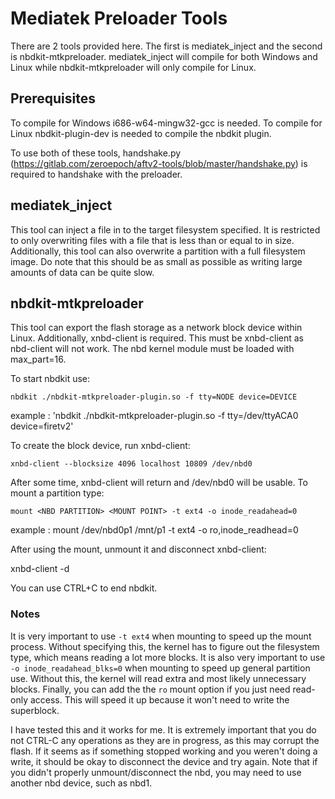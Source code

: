 # Mediatek Preloader Tools

There are 2 tools provided here.  The first is mediatek_inject and the second
is nbdkit-mtkpreloader.  mediatek_inject will compile for both Windows and
Linux while nbdkit-mtkpreloader will only compile for Linux.

## Prerequisites

To compile for Windows i686-w64-mingw32-gcc is needed.  To compile for Linux
nbdkit-plugin-dev is needed to compile the nbdkit plugin.

To use both of these tools,
handshake.py (https://gitlab.com/zeroepoch/aftv2-tools/blob/master/handshake.py)
is required to handshake with the preloader.

## mediatek_inject

This tool can inject a file in to the target filesystem specified.  It is
restricted to only overwriting files with a file that is less than or equal to
in size.  Additionally, this tool can also overwrite a partition with a full
filesystem image.  Do note that this should be as small as possible as writing
large amounts of data can be quite slow.

## nbdkit-mtkpreloader

This tool can export the flash storage as a network block device within Linux.
Additionally, xnbd-client is required.  This must be xnbd-client as nbd-client
will not work.  The nbd kernel module must be loaded with max_part=16.

To start nbdkit use:

`nbdkit ./nbdkit-mtkpreloader-plugin.so -f tty=NODE device=DEVICE`

example : 'nbdkit ./nbdkit-mtkpreloader-plugin.so -f tty=/dev/ttyACA0 device=firetv2'

To create the block device, run xnbd-client:

`xnbd-client --blocksize 4096 localhost 10809 /dev/nbd0`

After some time, xnbd-client will return and /dev/nbd0 will be usable.
To mount a partition type:

`mount <NBD PARTITION> <MOUNT POINT> -t ext4 -o inode_readahead=0`

example : mount /dev/nbd0p1 /mnt/p1 -t ext4 -o ro,inode_readhead=0

After using the mount, unmount it and disconnect xnbd-client:

xnbd-client -d <NBD DEVICE>

You can use CTRL+C to end nbdkit.

### Notes

It is very important to use `-t ext4` when mounting to speed up the mount
process.  Without specifying this, the kernel has to figure out the filesystem
type, which means reading a lot more blocks.  It is also very important to use
`-o inode_readahead_blks=0` when mounting to speed up general partition use.
Without this, the kernel will read extra and most likely unnecessary blocks.
Finally, you can add the the `ro` mount option if you just need read-only
access.  This will speed it up because it won't need to write the superblock.

I have tested this and it works for me.  It is extremely important that you do
not CTRL-C any operations as they are in progress, as this may corrupt the
flash.  If it seems as if something stopped working and you weren't doing a
write, it should be okay to disconnect the device and try again.  Note that if
you didn't properly unmount/disconnect the nbd, you may need to use another
nbd device, such as nbd1.
